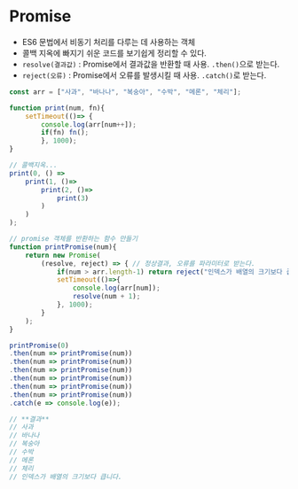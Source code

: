 # Promise
- ES6 문법에서 비동기 처리를 다루는 데 사용하는 객체
- 콜백 지옥에 빠지기 쉬운 코드를 보기쉽게 정리할 수 있다.
- `resolve(결과값)` : Promise에서 결과값을 반환할 때 사용. `.then()`으로 받는다.
- `reject(오류)` : Promise에서 오류를 발생시킬 때 사용. `.catch()`로 받는다.

```javascript
const arr = ["사과", "바나나", "복숭아", "수박", "메론", "체리"];

function print(num, fn){
    setTimeout(()=> {
        console.log(arr[num++]);
        if(fn) fn();
        }, 1000);
}

// 콜백지옥...
print(0, () => 
    print(1, ()=>
        print(2, ()=>
            print(3)
        )
    )
);

// promise 객체를 반환하는 함수 만들기
function printPromise(num){
    return new Promise(
        (resolve, reject) => { // 정상결과, 오류를 파라미터로 받는다.
            if(num > arr.length-1) return reject("인덱스가 배열의 크기보다 큽니다.");
            setTimeout(()=>{
                console.log(arr[num]);
                resolve(num + 1);
            }, 1000);
        }
    );
}

printPromise(0)
.then(num => printPromise(num))
.then(num => printPromise(num))
.then(num => printPromise(num))
.then(num => printPromise(num))
.then(num => printPromise(num))
.then(num => printPromise(num))
.catch(e => console.log(e));

// **결과**
// 사과
// 바나나
// 복숭아
// 수박
// 메론
// 체리
// 인덱스가 배열의 크기보다 큽니다.
```